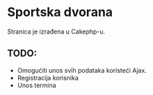 # Sportska dvorana

Stranica je izrađena u Cakephp-u.

## TODO:

* Omogućiti unos svih podataka koristeći Ajax.
* Registracija korisnika
* Unos termina